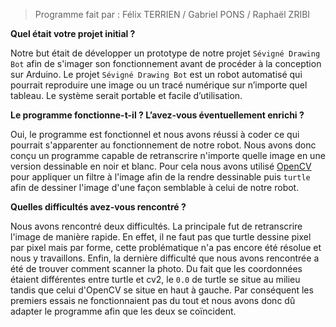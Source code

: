 > Programme fait par : Félix TERRIEN / Gabriel PONS / Raphaël ZRIBI

**Quel était votre projet initial ?**

Notre but était de développer un prototype de notre projet `Sévigné Drawing Bot` afin de s'imager son fonctionnement avant de procéder à la conception sur Arduino. Le projet `Sévigné Drawing Bot` est un robot automatisé qui pourrait reproduire une image ou un tracé numérique sur n’importe quel tableau. Le système serait portable et facile d’utilisation.


**Le programme fonctionne-t-il ? L’avez-vous éventuellement enrichi ?**

Oui, le programme est fonctionnel et nous avons réussi à coder ce qui pourrait s'apparenter au fonctionnement de notre robot. Nous avons donc conçu un programme capable de retranscrire n'importe quelle image en une version dessinable en noir et blanc. Pour cela nous avons utilisé [OpenCV](https://opencv.org) pour appliquer un filtre à l'image afin de la rendre dessinable puis ```turtle``` afin de dessiner l'image d'une façon semblable à celui de notre robot.


**Quelles difficultés avez-vous rencontré ?**

Nous avons rencontré deux difficultés. La principale fut de retranscrire l'image de manière rapide. En effet, il ne faut pas que turtle dessine pixel par pixel mais par forme, cette problématique n'a pas encore été résolue et nous y travaillons. Enfin, la dernière difficulté que nous avons rencontrée a été de trouver comment scanner la photo.  Du fait que les coordonnées étaient différentes entre turtle et cv2, le `0.0` de turtle se situe au milieu tandis que celui d'OpenCV se situe en haut à gauche. Par conséquent les premiers essais ne fonctionnaient pas du tout et nous avons donc dû adapter le programme afin que les deux se coïncident.
